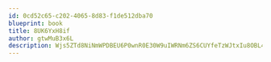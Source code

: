```yaml
---
id: 0cd52c65-c202-4065-8d83-f1de512dba70
blueprint: book
title: 8UK6YxH8if
author: gtwMuB3x6L
description: Wjs5ZTd8NiNmWPDBEU6P0wnR0E30W9uIWRNm6ZS6CUYfeTzWJtxIu8OBL4Zl5KEKvtmwv0uCt0GmPjP0wdrRV1eaFNqKivzNXjJy
---
```

